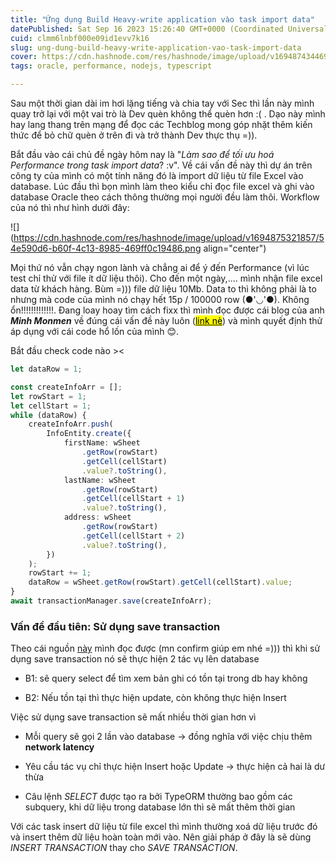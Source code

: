 ```yaml
---
title: "Ứng dụng Build Heavy-write application vào task import data"
datePublished: Sat Sep 16 2023 15:26:40 GMT+0000 (Coordinated Universal Time)
cuid: clmm6lnbf000e09id1evv7k16
slug: ung-dung-build-heavy-write-application-vao-task-import-data
cover: https://cdn.hashnode.com/res/hashnode/image/upload/v1694874344690/a57f0a33-05bc-49dc-9898-bfe985996848.jpeg
tags: oracle, performance, nodejs, typescript

---
```


Sau một thời gian dài im hơi lặng tiếng và chia tay với Sec thì lần này mình quay trở lại với một vai trò là Dev quèn không thể quèn hơn :( . Dạo này mình hay lang thang trên mạng để đọc các Techblog mong góp nhặt thêm kiến thức để bỏ chữ quèn ở trên đi và trở thành Dev thực thụ =)).

Bắt đầu vào cái chủ đề ngày hôm nay là "*Làm sao để tối ưu hoá Performance trong task import data*? :v". Về cái vấn đề này thì dự án trên công ty của mình có một tính năng đó là import dữ liệu từ file Excel vào database. Lúc đầu thì bọn mình làm theo kiểu chỉ đọc file excel và ghi vào database Oracle theo cách thông thường mọi người đều làm thôi. Workflow của nó thì như hình dưới đây:

![](https://cdn.hashnode.com/res/hashnode/image/upload/v1694875321857/54e590d6-b60f-4c13-8985-469ff0c19486.png align="center")

Mọi thứ nó vẫn chạy ngon lành và chẳng ai để ý đến Performance (vì lúc test chỉ thử với file ít dữ liệu thôi). Cho đến một ngày,.... mình nhận file excel data từ khách hàng. Bùm =))) file dữ liệu 10Mb. Data to thì không phải là to nhưng mà code của mình nó chạy hết 15p / 100000 row (●'◡'●). Không ổn!!!!!!!!!!!!!. Đang loay hoay tìm cách fixx thì mình đọc được cái blog của anh ***Minh Monmen*** về đúng cái vấn đề này luôn ([<mark>link nè</mark>](https://viblo.asia/s/chuyen-anh-tho-xay-va-write-heavy-application-24lJDz46KPM)) và mình quyết định thử áp dụng với cái code hổ lốn của mình 😊.

Bắt đầu check code nào &gt;&lt;

```typescript
let dataRow = 1;

const createInfoArr = [];
let rowStart = 1;
let cellStart = 1;
while (dataRow) {
    createInfoArr.push(
        InfoEntity.create({
            firstName: wSheet
                .getRow(rowStart)
                .getCell(cellStart)
                .value?.toString(),
            lastName: wSheet
                .getRow(rowStart)
                .getCell(cellStart + 1)
                .value?.toString(),
            address: wSheet
                .getRow(rowStart)
                .getCell(cellStart + 2)
                .value?.toString(),
        })
    );
    rowStart += 1;
    dataRow = wSheet.getRow(rowStart).getCell(cellStart).value;
}
await transactionManager.save(createInfoArr);
```

### Vấn đề đầu tiên: **Sử dụng save transaction**

Theo cái nguồn [này](https://dev.to/rishit/optimizing-typeorm-tips-from-experience-part-1-dont-use-save-4ke9) mình đọc được (mn confirm giúp em nhé =))) thì khi sử dụng save transaction nó sẽ thực hiện 2 tác vụ lên database

* B1: sẽ query select để tìm xem bản ghi có tồn tại trong db hay không
    
* B2: Nếu tồn tại thì thực hiện update, còn không thực hiện Insert
    

Việc sử dụng save transaction sẽ mất nhiều thời gian hơn vì

* Mỗi query sẽ gọi 2 lần vào database → đồng nghĩa với việc chịu thêm **network latency**
    
* Yêu cầu tác vụ chỉ thực hiện Insert hoặc Update → thực hiện cả hai là dư thừa
    
* Câu lệnh *SELECT* được tạo ra bởi TypeORM thường bao gồm các subquery, khi dữ liệu trong database lớn thì sẽ mất thêm thời gian
    

Với các task insert dữ liệu từ file excel thì mình thường xoá dữ liệu trước đó và insert thêm dữ liệu hoàn toàn mới vào. Nên giải pháp ở đây là sẽ dùng *INSERT TRANSACTION* thay cho *SAVE TRANSACTION*.